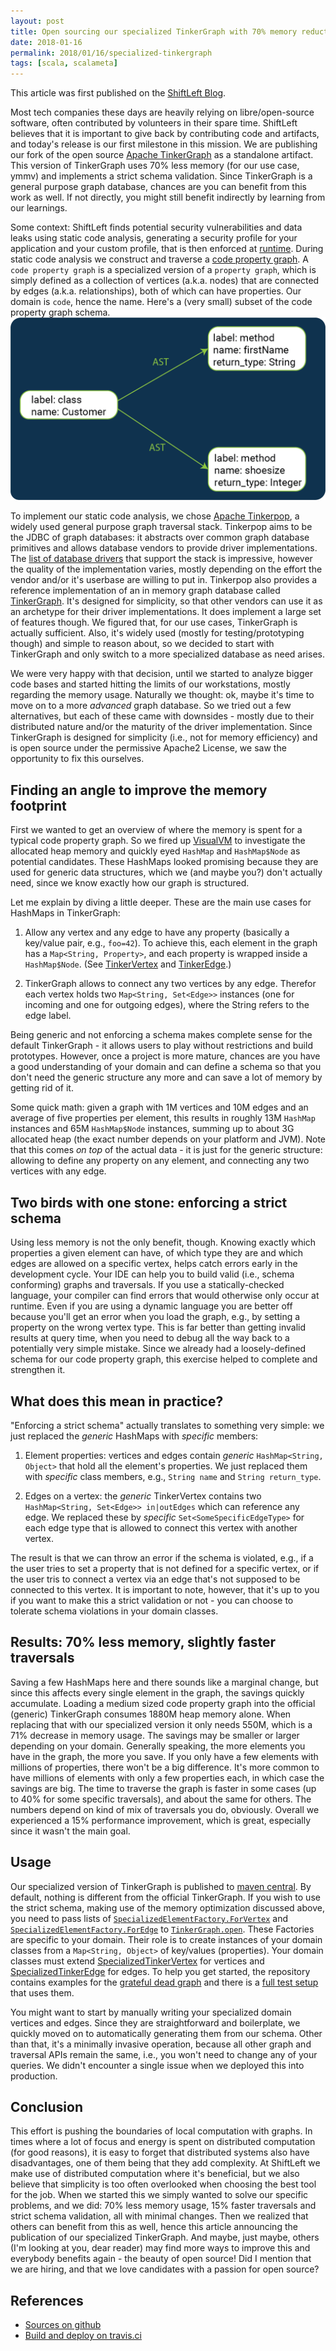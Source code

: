 ```yaml
---
layout: post
title: Open sourcing our specialized TinkerGraph with 70% memory reduction and strict schema validation
date: 2018-01-16
permalink: 2018/01/16/specialized-tinkergraph
tags: [scala, scalameta]
---
```

This article was first published on the [ShiftLeft Blog](https://blog.shiftleft.io/open-sourcing-our-specialized-tinkergraph-with-70-memory-reduction-and-strict-schema-validation-fa5cfb3dd82d). 

Most tech companies these days are heavily relying on libre/open-source software, often contributed by volunteers in their spare time. ShiftLeft believes that it is  important to give back by contributing code and artifacts, and today's release is our first milestone in this mission. We are publishing our fork of the open source [Apache TinkerGraph](http://tinkerpop.apache.org/docs/current/reference/#tinkergraph-gremlin) as a standalone artifact. This version of TinkerGraph uses 70% less memory (for our use case, ymmv) and implements a strict schema validation. Since TinkerGraph is a general purpose graph database, chances are you can benefit from this work as well. If not directly, you might still benefit indirectly by learning from our learnings.

Some context: ShiftLeft finds potential security vulnerabilities and data leaks using static code analysis, generating a security profile for your application and your custom profile, that is then enforced at [runtime](https://blog.shiftleft.io/how-shiftleft-enhances-java-security-b99ea1fa6723). During static code analysis we construct and traverse a [code property graph](https://blog.shiftleft.io/semantic-code-property-graphs-and-security-profiles-b3b5933517c1). A `code property graph` is a specialized version of a `property graph`, which is simply defined as a collection of vertices (a.k.a. nodes) that are connected by edges (a.k.a. relationships), both of which can have properties. Our domain is `code`, hence the name. Here's a (very small) subset of the code property graph schema. 
![code property graph](images/codepropertygraph.png)

To implement our static code analysis, we chose [Apache Tinkerpop](http://tinkerpop.apache.org), a widely used general purpose graph traversal stack. Tinkerpop aims to be the JDBC of graph databases: it abstracts over common graph database primitives and allows database vendors to provide driver implementations. The [list of database drivers](http://tinkerpop.apache.org/providers.html#data-system-providers) that support the stack is impressive, however the quality of the implementation varies, mostly depending on the effort the vendor and/or it's userbase are willing to put in. Tinkerpop also provides a reference implementation of an in memory graph database called [TinkerGraph](http://tinkerpop.apache.org/docs/current/reference/#tinkergraph-gremlin). It's designed for simplicity, so that other vendors can use it as an archetype for their driver implementations. It does implement a large set of features though. We figured that, for our use cases, TinkerGraph is actually sufficient. Also, it's widely used (mostly for testing/prototyping though) and simple to reason about, so we decided to start with TinkerGraph and only switch to a more specialized database as need arises.

We were very happy with that decision, until we started to analyze bigger code bases and started hitting the limits of our workstations, mostly regarding the memory usage. Naturally we thought: ok, maybe it's time to move on to a more *advanced* graph database. So we tried out a few alternatives, but each of these came with downsides - mostly due to their distributed nature and/or the maturity of the driver implementation. Since TinkerGraph is designed for simplicity (i.e., not for memory efficiency) and is open source under the permissive Apache2 License, we saw the opportunity to fix this ourselves.

## Finding an angle to improve the memory footprint

First we wanted to get an overview of where the memory is spent for a typical code property graph. So we fired up [VisualVM](https://github.com/oracle/visualvm) to investigate the allocated heap memory and quickly eyed `HashMap` and `HashMap$Node` as potential candidates. These HashMaps looked promising because they are used for generic data structures, which we (and maybe you?) don't actually need, since we know exactly how our graph is structured. 

Let me explain by diving a little deeper. These are the main use cases for HashMaps in TinkerGraph:

1) Allow any vertex and any edge to have any property (basically a key/value pair, e.g., `foo=42`). To achieve this, each element in the graph has a `Map<String, Property>`, and each property is wrapped inside a `HashMap$Node`. (See [TinkerVertex](https://github.com/apache/tinkerpop/blob/3.3.0/tinkergraph-gremlin/src/main/java/org/apache/tinkerpop/gremlin/tinkergraph/structure/TinkerVertex.java#L45) and [TinkerEdge](https://github.com/apache/tinkerpop/blob/3.3.0/tinkergraph-gremlin/src/main/java/org/apache/tinkerpop/gremlin/tinkergraph/structure/TinkerEdge.java#L43).)

2) TinkerGraph allows to connect any two vertices by any edge. Therefor each vertex holds two `Map<String, Set<Edge>>` instances (one for incoming and one for outgoing edges), where the String refers to the edge label.

Being generic and not enforcing a schema makes complete sense for the default TinkerGraph - it allows users to play without restrictions and build prototypes. However, once a project is more mature, chances are you have a good understanding of your domain and can define a schema so that you don't need the generic structure any more and can save a lot of memory by getting rid of it.

Some quick math: given a graph with 1M vertices and 10M edges and an average of five properties per element, this results in roughly 13M `HashMap` instances and 65M `HashMap$Node` instances, summing up to about 3G allocated heap (the exact number depends on your platform and JVM). Note that this comes *on top* of the actual data - it is just for the generic structure: allowing to define any property on any element, and connecting any two vertices with any edge. 

## Two birds with one stone: enforcing a strict schema

Using less memory is not the only benefit, though. Knowing exactly which properties a given element can have, of which type they are and which edges are allowed on a specific vertex, helps catch errors early in the development cycle. Your IDE can help you to build valid (i.e., schema conforming) graphs and traversals. If you use a statically-checked language, your compiler can find errors that would otherwise only occur at runtime. Even if you are using a dynamic language you are better off because you'll get an error when you load the graph, e.g., by setting a property on the wrong vertex type. This is far better than getting invalid results at query time, when you need to debug all the way back to a potentially very simple mistake. Since we already had a loosely-defined schema for our code property graph, this exercise helped to complete and strengthen it.

## What does this mean in practice?

"Enforcing a strict schema" actually translates to something very simple: we just replaced the *generic* HashMaps with *specific* members:

1) Element properties: vertices and edges contain *generic* `HashMap<String, Object>` that hold all the element's properties. We just replaced them with *specific* class members, e.g., `String name` and `String return_type`.

2) Edges on a vertex: the *generic* TinkerVertex contains two `HashMap<String, Set<Edge>> in|outEdges` which can reference any edge. We replaced these by *specific* `Set<SomeSpecificEdgeType>` for each edge type that is allowed to connect this vertex with another vertex.

The result is that we can throw an error if the schema is violated, e.g., if a the user tries to set a property that is not defined for a specific vertex, or if the user tris to connect a vertex via an edge that's not supposed to be connected to this vertex. It is important to note, however, that it's up to you if you want to make this a strict validation or not - you can choose to tolerate schema violations in your domain classes.

## Results: 70% less memory, slightly faster traversals

Saving a few HashMaps here and there sounds like a marginal change, but since this affects every single element in the graph, the savings quickly accumulate. Loading a medium sized code property graph into the official (generic) TinkerGraph consumes 1880M heap memory alone. When replacing that with our specialized version it only needs 550M, which is a 71% decrease in memory usage. The savings may be smaller or larger depending on your domain. Generally speaking, the more elements you have in the graph, the more you save. If you only have a few elements with millions of properties, there won't be a big difference. It's more common to have millions of elements with only a few properties each, in which case the savings are big. The time to traverse the graph is faster in some cases (up to 40% for some specific traversals), and about the same for others. The numbers depend on kind of mix of traversals you do, obviously. Overall we experienced a 15% performance improvement, which is great, especially since it wasn't the main goal. 

## Usage

Our specialized version of TinkerGraph is published to [maven central](https://maven-badges.herokuapp.com/maven-central/io.shiftleft/tinkergraph-gremlin). By default, nothing is different from the official TinkerGraph. If you wish to use the strict schema, making use of the memory optimization discussed above, you need to pass lists of [`SpecializedElementFactory.ForVertex`](https://github.com/ShiftLeftSecurity/tinkergraph-gremlin/blob/f26ce90cde/src/main/java/org/apache/tinkerpop/gremlin/tinkergraph/structure/SpecializedElementFactory.java#L29) and [`SpecializedElementFactory.ForEdge`](https://github.com/ShiftLeftSecurity/tinkergraph-gremlin/blob/f26ce90cde/src/main/java/org/apache/tinkerpop/gremlin/tinkergraph/structure/SpecializedElementFactory.java#L34) to [`TinkerGraph.open`](https://github.com/ShiftLeftSecurity/tinkergraph-gremlin/blob/f26ce90cde/src/main/java/org/apache/tinkerpop/gremlin/tinkergraph/structure/TinkerGraph.java#L153-L156). These Factories are specific to your domain. Their role is to create instances of your domain classes from a `Map<String, Object>` of key/values (properties). Your domain classes must extend [SpecializedTinkerVertex](https://github.com/ShiftLeftSecurity/tinkergraph-gremlin/blob/f26ce90cde/src/main/java/org/apache/tinkerpop/gremlin/tinkergraph/structure/SpecializedTinkerVertex.java) for vertices and [SpecializedTinkerEdge](https://github.com/ShiftLeftSecurity/tinkergraph-gremlin/blob/f26ce90cde/src/main/java/org/apache/tinkerpop/gremlin/tinkergraph/structure/SpecializedTinkerEdge.java) for edges. To help you get started, the repository contains examples for the [grateful dead graph](https://github.com/ShiftLeftSecurity/tinkergraph-gremlin/tree/master/src/test/java/org/apache/tinkerpop/gremlin/tinkergraph/structure/specialized/gratefuldead) and there is a [full test setup](https://github.com/ShiftLeftSecurity/tinkergraph-gremlin/blob/f26ce90cde/src/test/java/org/apache/tinkerpop/gremlin/tinkergraph/structure/SpecializedElementsTest.java#L41-L51) that uses them.

You might want to start by manually writing your specialized domain vertices and edges. Since they are straightforward and boilerplate, we quickly moved on to automatically generating them from our schema. Other than that, it's a minimally invasive operation, because all other graph and traversal APIs remain the same, i.e., you won't need to change any of your queries. We didn't encounter a single issue when we deployed this into production. 

## Conclusion

This effort is pushing the boundaries of local computation with graphs. In times where a lot of focus and energy is spent on distributed computation (for good reasons), it is easy to forget that distributed systems also have disadvantages, one of them being that they add complexity. At ShiftLeft we make use of distributed computation where it's beneficial, but we also believe that simplicity is too often overlooked when choosing the best tool for the job.
When we started this we simply wanted to solve our specific problems, and we did: 70% less memory usage, 15% faster traversals and strict schema validation, all with minimal changes. Then we realized that others can benefit from this as well, hence this article announcing the publication of our specialized TinkerGraph. And maybe, just maybe, others (I'm looking at you, dear reader) may find more ways to improve this and everybody benefits again - the beauty of open source! Did I mention that we are hiring, and that we love candidates with a passion for open source?

## References

* [Sources on github](https://github.com/ShiftLeftSecurity/tinkergraph-gremlin) 
* [Build and deploy on travis.ci](https://travis-ci.org/ShiftLeftSecurity/tinkergraph-gremlin)
